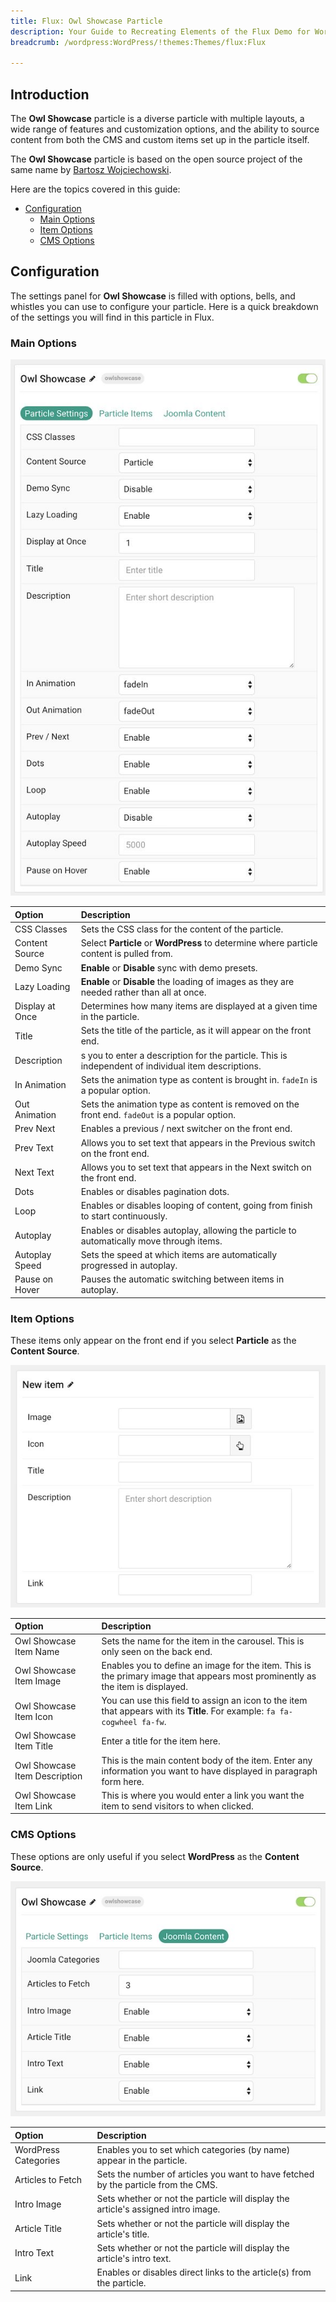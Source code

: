 ```yaml
---
title: Flux: Owl Showcase Particle
description: Your Guide to Recreating Elements of the Flux Demo for WordPress
breadcrumb: /wordpress:WordPress/!themes:Themes/flux:Flux

---
```


## Introduction

The **Owl Showcase** particle is a diverse particle with multiple layouts, a wide range of features and customization options, and the ability to source content from both the CMS and custom items set up in the particle itself.

The **Owl Showcase** particle is based on the open source project of the same name by [Bartosz Wojciechowski](http://www.owlcarousel.owlgraphic.com/index.html).

Here are the topics covered in this guide:

* [Configuration](#configuration)
    - [Main Options](#main-options)
    - [Item Options](#item-options)
    - [CMS Options](#cms-options)

## Configuration

The settings panel for **Owl Showcase** is filled with options, bells, and whistles you can use to configure your particle. Here is a quick breakdown of the settings you will find in this particle in Flux.

### Main Options 

![](assets/particle_owl2.jpeg)

| Option          | Description                                                                                                                                  |
| :-----          | :-----                                                                                                                                       |
| CSS Classes     | Sets the CSS class for the content of the particle.                                                                                          |
| Content Source  | Select **Particle** or **WordPress** to determine where particle content is pulled from.                                                        |
| Demo Sync       | **Enable** or **Disable** sync with demo presets.                                                                                            |
| Lazy Loading    | **Enable** or **Disable** the loading of images as they are needed rather than all at once.                                                  |
| Display at Once | Determines how many items are displayed at a given time in the particle.                                                                     |
| Title           | Sets the title of the particle, as it will appear on the front end.                                                                          |
| Description     | s you to enter a description for the particle. This is independent of individual item descriptions.                                          |
| In Animation    | Sets the animation type as content is brought in. `fadeIn` is a popular option.                                                              |
| Out Animation   | Sets the animation type as content is removed on the front end. `fadeOut` is a popular option.                                               |
| Prev Next       | Enables a previous / next switcher on the front end.                                                                                         |
| Prev Text       | Allows you to set text that appears in the Previous switch on the front end.                                                                 |
| Next Text       | Allows you to set text that appears in the Next switch on the front end.                                                                     |
| Dots            | Enables or disables pagination dots.                                                                                                         |
| Loop            | Enables or disables looping of content, going from finish to start continuously.                                                             |
| Autoplay        | Enables or disables autoplay, allowing the particle to automatically move through items.                                                     |
| Autoplay Speed  | Sets the speed at which items are automatically progressed in autoplay.                                                                      |
| Pause on Hover  | Pauses the automatic switching between items in autoplay.                                                                                    |

### Item Options

These items only appear on the front end if you select **Particle** as the **Content Source**.

![](assets/particle_owl3.jpeg)

| Option                        | Description                                                                                                                    |
| :-----                        | :-----                                                                                                                         |
| Owl Showcase Item Name        | Sets the name for the item in the carousel. This is only seen on the back end.                                                 |
| Owl Showcase Item Image       | Enables you to define an image for the item. This is the primary image that appears most prominently as the item is displayed. |
| Owl Showcase Item Icon        | You can use this field to assign an icon to the item that appears with its **Title**. For example: `fa fa-cogwheel fa-fw`.     |
| Owl Showcase Item Title       | Enter a title for the item here.                                                                                               |
| Owl Showcase Item Description | This is the main content body of the item. Enter any information you want to have displayed in paragraph form here.            |
| Owl Showcase Item Link        | This is where you would enter a link you want the item to send visitors to when clicked.                                       |


### CMS Options

These options are only useful if you select **WordPress** as the **Content Source**.

![](assets/particle_owl4.jpeg)

| Option            | Description                                                                                   |
| :-----            | :-----                                                                                        |
| WordPress Categories | Enables you to set which categories (by name) appear in the particle.                         |
| Articles to Fetch | Sets the number of articles you want to have fetched by the particle from the CMS.            |
| Intro Image       | Sets whether or not the particle will display the article's assigned intro image.             |
| Article Title     | Sets whether or not the particle will display the article's title.                            |
| Intro Text        | Sets whether or not the particle will display the article's intro text.                       |
| Link              | Enables or disables direct links to the article(s) from the particle.                         |
